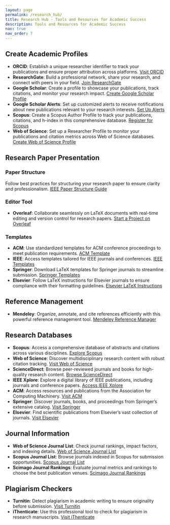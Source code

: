 ```yaml
---
layout: page
permalink: /research_hub/
title: Research Hub - Tools and Resources for Academic Success
description: Tools and Resources for Academic Success
nav: true
nav_order: 7
---
```

## Create Academic Profiles
- **ORCID**: Establish a unique researcher identifier to track your publications and ensure proper attribution across platforms. [Visit ORCID](https://orcid.org/)
- **ResearchGate**: Build a professional network, share your research, and connect with peers in your field. [Join ResearchGate](https://www.researchgate.net/)
- **Google Scholar**: Create a profile to showcase your publications, track citations, and monitor your research impact. [Create Google Scholar Profile](https://scholar.google.com/schhp?hl=en)
- **Google Scholar Alerts**: Set up customized alerts to receive notifications about new publications relevant to your research interests. [Set Up Alerts](https://scholar.google.com/scholar_alerts?view_op=list_alerts&hl=en)
- **Scopus**: Create a Scopus Author Profile to track your publications, citations, and h-index in this comprehensive database. [Register for Scopus](https://www.scopus.com/authid/register.uri)
- **Web of Science**: Set up a Researcher Profile to monitor your publications and citation metrics across Web of Science databases. [Create Web of Science Profile](https://www.webofscience.com/wos/author/register)

## Research Paper Presentation
### Paper Structure
Follow best practices for structuring your research paper to ensure clarity and professionalism. [IEEE Paper Structure Guide](https://conferences.ieeeauthorcenter.ieee.org/write-your-paper/structure-your-paper/)

### Editor Tool
- **Overleaf**: Collaborate seamlessly on LaTeX documents with real-time editing and version control for research papers. [Start a Project on Overleaf](https://www.overleaf.com/project)

### Templates
- **ACM**: Use standardized templates for ACM conference proceedings to meet publication requirements. [ACM Template](https://www.acm.org/publications/proceedings-template)
- **IEEE**: Access templates tailored for IEEE journals and conferences. [IEEE Templates](https://www.ieee.org/conferences/publishing/templates.html)
- **Springer**: Download LaTeX templates for Springer journals to streamline submission. [Springer Templates](https://preview.springer.com/gp/livingreviews/latex-templates)
- **Elsevier**: Follow LaTeX instructions for Elsevier journals to ensure compliance with their formatting guidelines. [Elsevier LaTeX Instructions](https://www.elsevier.com/authors/policies-and-guidelines/latex-instructions)

## Reference Management
- **Mendeley**: Organize, annotate, and cite references efficiently with this powerful reference management tool. [Mendeley Reference Manager](https://www.mendeley.com/reference-manager/)

## Research Databases
- **Scopus**: Access a comprehensive database of abstracts and citations across various disciplines. [Explore Scopus](https://www.scopus.com/)
- **Web of Science**: Discover multidisciplinary research content with robust citation tracking. [Visit Web of Science](https://www.webofscience.com/)
- **ScienceDirect**: Browse peer-reviewed journals and books for high-quality research content. [Browse ScienceDirect](https://www.sciencedirect.com/)
- **IEEE Xplore**: Explore a digital library of IEEE publications, including journals and conference papers. [Access IEEE Xplore](https://ieeexplore.ieee.org/)
- **ACM**: Access resources and publications from the Association for Computing Machinery. [Visit ACM](https://www.acm.org/)
- **Springer**: Discover journals, books, and proceedings from Springer’s extensive catalog. [Visit Springer](https://www.springer.com/)
- **Elsevier**: Find scientific publications from Elsevier’s vast collection of journals. [Visit Elsevier](https://www.elsevier.com/)

## Journal Information
- **Web of Science Journal List**: Check journal rankings, impact factors, and indexing details. [Web of Science Journal List](https://mjl.clarivate.com/home)
- **Scopus Journal List**: Browse journals indexed in Scopus for submission opportunities. [Scopus Journal List](https://www.scopus.com/home.uri)
- **Scimago Journal Rankings**: Evaluate journal metrics and rankings to choose the best publication venues. [Scimago Journal Rankings](https://www.scimagojr.com/)

## Plagiarism Checkers
- **Turnitin**: Detect plagiarism in academic writing to ensure originality before submission. [Visit Turnitin](https://www.turnitin.com/)
- **iThenticate**: Use this professional tool to check for plagiarism in research manuscripts. [Visit iThenticate](https://www.ithenticate.com/)